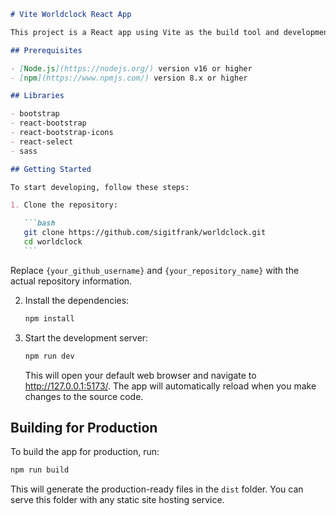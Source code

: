 ````markdown
# Vite Worldclock React App

This project is a React app using Vite as the build tool and development server.

## Prerequisites

- [Node.js](https://nodejs.org/) version v16 or higher
- [npm](https://www.npmjs.com/) version 8.x or higher

## Libraries

- bootstrap
- react-bootstrap
- react-bootstrap-icons
- react-select
- sass

## Getting Started

To start developing, follow these steps:

1. Clone the repository:

   ```bash
   git clone https://github.com/sigitfrank/worldclock.git
   cd worldclock
   ```
````

Replace `{your_github_username}` and `{your_repository_name}` with the actual repository information.

2. Install the dependencies:

   ```bash
   npm install
   ```

3. Start the development server:

   ```bash
   npm run dev
   ```

   This will open your default web browser and navigate to http://127.0.0.1:5173/. The app will automatically reload when you make changes to the source code.

## Building for Production

To build the app for production, run:

```bash
npm run build
```

This will generate the production-ready files in the `dist` folder. You can serve this folder with any static site hosting service.
